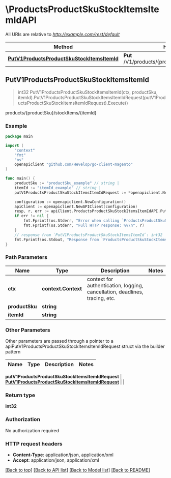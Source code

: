 # \ProductsProductSkuStockItemsItemIdAPI

All URIs are relative to *http://example.com/rest/default*

Method | HTTP request | Description
------------- | ------------- | -------------
[**PutV1ProductsProductSkuStockItemsItemId**](ProductsProductSkuStockItemsItemIdAPI.md#PutV1ProductsProductSkuStockItemsItemId) | **Put** /V1/products/{productSku}/stockItems/{itemId} | products/{productSku}/stockItems/{itemId}



## PutV1ProductsProductSkuStockItemsItemId

> int32 PutV1ProductsProductSkuStockItemsItemId(ctx, productSku, itemId).PutV1ProductsProductSkuStockItemsItemIdRequest(putV1ProductsProductSkuStockItemsItemIdRequest).Execute()

products/{productSku}/stockItems/{itemId}



### Example

```go
package main

import (
	"context"
	"fmt"
	"os"
	openapiclient "github.com/Hevelop/go-client-magento"
)

func main() {
	productSku := "productSku_example" // string | 
	itemId := "itemId_example" // string | 
	putV1ProductsProductSkuStockItemsItemIdRequest := *openapiclient.NewPutV1ProductsProductSkuStockItemsItemIdRequest(*openapiclient.NewCatalogInventoryDataStockItemInterface(float32(123), false, false, false, false, float32(123), int32(123), float32(123), false, float32(123), false, int32(123), false, float32(123), false, float32(123), false, false, false, false, "LowStockDate_example", false, int32(123))) // PutV1ProductsProductSkuStockItemsItemIdRequest |  (optional)

	configuration := openapiclient.NewConfiguration()
	apiClient := openapiclient.NewAPIClient(configuration)
	resp, r, err := apiClient.ProductsProductSkuStockItemsItemIdAPI.PutV1ProductsProductSkuStockItemsItemId(context.Background(), productSku, itemId).PutV1ProductsProductSkuStockItemsItemIdRequest(putV1ProductsProductSkuStockItemsItemIdRequest).Execute()
	if err != nil {
		fmt.Fprintf(os.Stderr, "Error when calling `ProductsProductSkuStockItemsItemIdAPI.PutV1ProductsProductSkuStockItemsItemId``: %v\n", err)
		fmt.Fprintf(os.Stderr, "Full HTTP response: %v\n", r)
	}
	// response from `PutV1ProductsProductSkuStockItemsItemId`: int32
	fmt.Fprintf(os.Stdout, "Response from `ProductsProductSkuStockItemsItemIdAPI.PutV1ProductsProductSkuStockItemsItemId`: %v\n", resp)
}
```

### Path Parameters


Name | Type | Description  | Notes
------------- | ------------- | ------------- | -------------
**ctx** | **context.Context** | context for authentication, logging, cancellation, deadlines, tracing, etc.
**productSku** | **string** |  | 
**itemId** | **string** |  | 

### Other Parameters

Other parameters are passed through a pointer to a apiPutV1ProductsProductSkuStockItemsItemIdRequest struct via the builder pattern


Name | Type | Description  | Notes
------------- | ------------- | ------------- | -------------


 **putV1ProductsProductSkuStockItemsItemIdRequest** | [**PutV1ProductsProductSkuStockItemsItemIdRequest**](PutV1ProductsProductSkuStockItemsItemIdRequest.md) |  | 

### Return type

**int32**

### Authorization

No authorization required

### HTTP request headers

- **Content-Type**: application/json, application/xml
- **Accept**: application/json, application/xml

[[Back to top]](#) [[Back to API list]](../README.md#documentation-for-api-endpoints)
[[Back to Model list]](../README.md#documentation-for-models)
[[Back to README]](../README.md)

